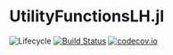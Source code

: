 # UtilityFunctionsLH.jl

![Lifecycle](https://img.shields.io/badge/lifecycle-experimental-orange.svg)<!--
![Lifecycle](https://img.shields.io/badge/lifecycle-maturing-blue.svg)
![Lifecycle](https://img.shields.io/badge/lifecycle-stable-green.svg)
![Lifecycle](https://img.shields.io/badge/lifecycle-retired-orange.svg)
![Lifecycle](https://img.shields.io/badge/lifecycle-archived-red.svg)
![Lifecycle](https://img.shields.io/badge/lifecycle-dormant-blue.svg) -->
[![Build Status](https://travis-ci.com/hendri54/UtilityFunctionsLH.jl.svg?branch=master)](https://travis-ci.com/hendri54/UtilityFunctionsLH.jl)
[![codecov.io](http://codecov.io/github/hendri54/UtilityFunctionsLH.jl/coverage.svg?branch=master)](http://codecov.io/github/hendri54/UtilityFunctionsLH.jl?branch=master)
